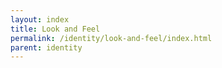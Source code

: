 ```yaml
---
layout: index
title: Look and Feel
permalink: /identity/look-and-feel/index.html
parent: identity
---
```

